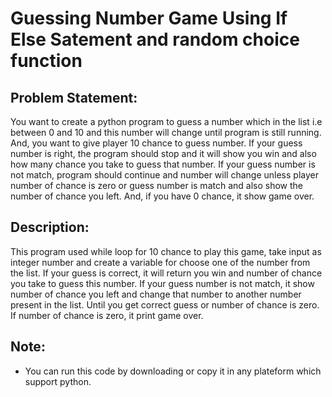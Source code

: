 <h1>Guessing Number Game Using If Else Satement and random choice function</h1>

<h2>Problem Statement:</h2>

  You want to create a python program to guess a number which in the list i.e between 0 and 10 and this number will change until program is still running. And, you want to give player 10 chance to guess number. If your guess number is  right, the program should stop and it will show you win and also how many chance you take to guess that number. If your guess number is not match, program should continue and number will change unless player number of chance is zero or guess number is match and also show the number of chance you left. And, if you have 0 chance, it show game over.
 
<h2>Description:</h2>

This program used while loop for 10 chance to play this game, take input as integer number and create a variable for choose one of the number from the list. If your guess is correct, it will return you win and number of chance you take to guess this number. If your guess number is not match, it show number of chance you left and change that number to another number present in the list. Until you get correct guess or number of chance is zero. If number of chance is zero, it print game over.


<h2>Note:</h2>

* You can run this code by downloading or copy it in any plateform which support python.
